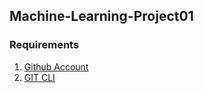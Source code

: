 ## Machine-Learning-Project01

### Requirements

1. [Github Account](https://github.com)
2. [GIT CLI](https://git-scm.com/download/win)
